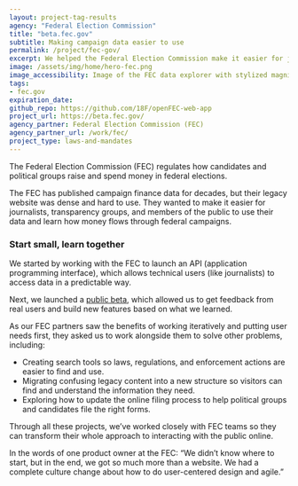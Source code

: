 ```yaml
---
layout: project-tag-results
agency: "Federal Election Commission"
title: "beta.fec.gov"
subtitle: Making campaign data easier to use
permalink: /project/fec-gov/
excerpt: We helped the Federal Election Commission make it easier for journalists and members of the public to use their data.
image: /assets/img/home/hero-fec.png
image_accessibility: Image of the FEC data explorer with stylized magnifying glass.
tags:
- fec.gov
expiration_date:
github_repo: https://github.com/18F/openFEC-web-app
project_url: https://beta.fec.gov/
agency_partner: Federal Election Commission (FEC)
agency_partner_url: /work/fec/
project_type: laws-and-mandates
---
```


The Federal Election Commission (FEC) regulates how candidates and political groups raise and spend money in federal elections.

The FEC has published campaign finance data for decades, but their legacy website was dense and hard to use. They wanted to make it easier for journalists, transparency groups, and members of the public to use their data and learn how money flows through federal campaigns.

### Start small, learn together

We started by working with the FEC to launch an API (application programming interface), which allows technical users (like journalists) to access data in a predictable way.

Next, we launched a [public beta](https://beta.fec.gov), which allowed us to get feedback from real users and build new features based on what we learned.

As our FEC partners saw the benefits of working iteratively and putting user needs first, they asked us to work alongside them to solve other problems, including:

- Creating search tools so laws, regulations, and enforcement actions are easier to find and use.
- Migrating confusing legacy content into a new structure so visitors can find and understand the information they need.
- Exploring how to update the online filing process to help political groups and candidates file the right forms.

Through all these projects, we’ve worked closely with FEC teams so they can transform their whole approach to interacting with the public online.

In the words of one product owner at the FEC: “We didn’t know where to start, but in the end, we got so much more than a website. We had a complete culture change about how to do user-centered design and agile.”
